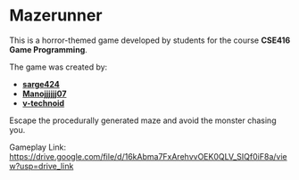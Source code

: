 # Mazerunner
This is a horror-themed game developed by students for the course **CSE416 Game Programming**.

The game was created by:

- **[sarge424](https://github.com/sarge424)**
- **[Manojjjjjj07](https://github.com/Manojjjjjj07)**
- **[v-technoid](https://github.com/v-technoid)**

Escape the procedurally generated maze and avoid the monster chasing you.

Gameplay Link: https://drive.google.com/file/d/16kAbma7FxArehvvOEK0QLV_SIQf0iF8a/view?usp=drive_link


